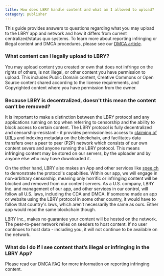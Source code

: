 ```yaml
---
title: How does LBRY handle content and what am I allowed to upload?
category: publisher
---
```


This guide provides answers to questions regarding what you may upload to the LBRY app and network and how it differs from current centralized/status quo systems. To learn more about reporting infringing or illegal content and DMCA procedures, please see our [DMCA article](https://lbry.io/faq/dmca). 

### What content can I legally upload to LBRY?

You may upload content you created or own that does not infringe on the rights of others, is not illegal, or other content you have permission to upload. This includes Public Domain content, Creative Commons or Open Source content shared according to the license requirements, and Copyrighted content where you have permission from the owner.

### Because LBRY is decentralized, doesn't this mean the content can’t be removed?

It is important to make a distinction between the LBRY protocol and any applications running on top when referring to censorship and the ability to block access to certain content. The LBRY protocol is fully decentralized and censorship-resistant - it provides permissionless access to [claiming of URLs](https://lbry.io/faq/naming) and indexing metadata on the blockchain, and facilitates data transfers over a peer to peer (P2P) network which consists of our own content severs and anyone running the LBRY protocol. This means infringing content may be stored on our servers, by the uploader and by anyone else who may have downloaded it.  

On the other hand, LBRY also makes an App and other services like [spee.ch](https://spee.ch) to demonstrate the protocol's capabilties. Within our app, we will engage in non-arbitrary censorship, meaning only horrific or infringing content will be blocked and removed from our content servers. As a U.S. company, LBRY Inc. and management of our app, and other services in our control, will follow all U.S. laws, including the CDA and DMCA. If someone made an app or website using the LBRY protocol in some other country, it would have to follow that country's laws, which aren’t necessarily the same as ours. Either app would read the same blockchain though. 

LBRY Inc., makes no guarantee your content will be hosted on the network. The peer-to-peer network relies on seeders to host content. If no user continues to host data - including you, it will not continue to be available on the network.

### What do I do if I see content that’s illegal or infringing in the LBRY App?

Please read our [DMCA FAQ](https://lbry.io/faq/dmca) for more information on reporting infringing content.
